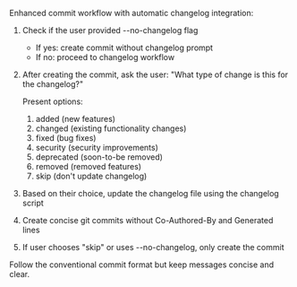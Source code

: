Enhanced commit workflow with automatic changelog integration:

1. Check if the user provided --no-changelog flag
   - If yes: create commit without changelog prompt
   - If no: proceed to changelog workflow

2. After creating the commit, ask the user:
   "What type of change is this for the changelog?"
   
   Present options:
   1. added (new features)
   2. changed (existing functionality changes)  
   3. fixed (bug fixes)
   4. security (security improvements)
   5. deprecated (soon-to-be removed)
   6. removed (removed features)
   7. skip (don't update changelog)

3. Based on their choice, update the changelog file using the changelog script

4. Create concise git commits without Co-Authored-By and Generated lines

5. If user chooses "skip" or uses --no-changelog, only create the commit

Follow the conventional commit format but keep messages concise and clear.